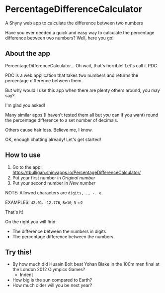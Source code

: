 # PercentageDifferenceCalculator
A Shyny web app to calculate the difference between two numbers

Have you ever needed a quick and easy way to calculate the percentage difference between two numbers? Well, here you go!

## About the app

PercentageDifferenceCalculator... Oh wait, that's horrible! Let's call it PDC.

PDC is a web application that takes two numbers and returns the percentage difference between them.

But why would I use this app when there are plenty others around, you may say?

I'm glad you asked!

Many similar  apps (I haven't tested them all but _you_ can if you want) round the percentage difference to a set number of decimals.

Others cause hair loss. Believe me, I know.

OK, enough chatting already! Let's get started!

## How to use

1. Go to the app: <https://tbulligan.shinyapps.io/PercentageDifferenceCalculator/>
2. Put your first number in _Original number_
3. Put your second number in _New number_

NOTE: Allowed characters are `digits, ., -. e`.

EXAMPLES: `42.01`. `-12.776`, `8e10`, `5-e2`

That's it!

On the right you will find:

* The difference between the numbers in digits
* The percentage difference between the numbers

## Try this!

* By how much did Husain Bolt beat Yohan Blake in the 100m men final at the London 2012 Olympics Games?
  * Indent
* How big is the sun compared to Earth?
* How much older will you be next year?

